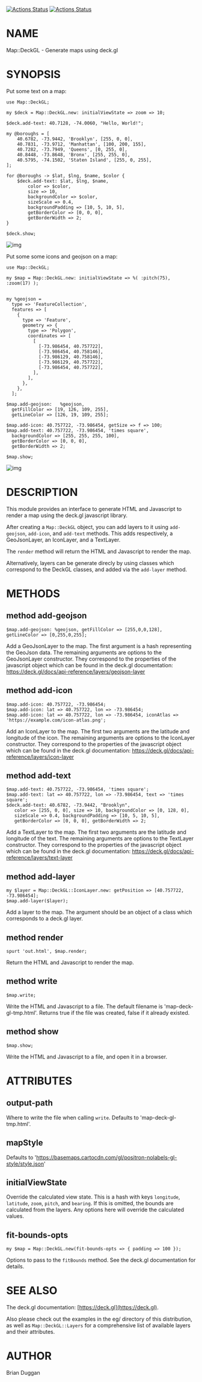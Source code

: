 [![Actions Status](https://github.com/bduggan/raku-map-deckgl/actions/workflows/linux.yml/badge.svg)](https://github.com/bduggan/raku-map-deckgl/actions/workflows/linux.yml)
[![Actions Status](https://github.com/bduggan/raku-map-deckgl/actions/workflows/macos.yml/badge.svg)](https://github.com/bduggan/raku-map-deckgl/actions/workflows/macos.yml)

NAME
====

Map::DeckGL - Generate maps using deck.gl

SYNOPSIS
========

Put some text on a map:

    use Map::DeckGL;

    my $deck = Map::DeckGL.new: initialViewState => zoom => 10;

    $deck.add-text: 40.7128, -74.0060, "Hello, World!";

    my @boroughs = [
        40.6782, -73.9442, 'Brooklyn', [255, 0, 0],
        40.7831, -73.9712, 'Manhattan', [100, 200, 155],
        40.7282, -73.7949, 'Queens', [0, 255, 0],
        40.8448, -73.8648, 'Bronx', [255, 255, 0],
        40.5795, -74.1502, 'Staten Island', [255, 0, 255],
    ];

    for @boroughs -> $lat, $lng, $name, $color {
        $deck.add-text: $lat, $lng, $name,
            color => $color,
            size => 10,
            backgroundColor => $color,
            sizeScale => 0.4,
            backgroundPadding => [10, 5, 10, 5],
            getBorderColor => [0, 0, 0],
            getBorderWidth => 2;
    }

    $deck.show;

![img](https://github.com/user-attachments/assets/76a771cd-2337-4858-bfc0-0dca80a0d783)

Put some some icons and geojson on a map:

    use Map::DeckGL;

    my $map = Map::DeckGL.new: initialViewState => %( :pitch(75), :zoom(17) );


    my %geojson =
      type => 'FeatureCollection',
      features => [
        {
          type => 'Feature',
          geometry => {
            type => 'Polygon',
            coordinates => [
              [
                [-73.986454, 40.757722],
                [-73.986454, 40.758146],
                [-73.986129, 40.758146],
                [-73.986129, 40.757722],
                [-73.986454, 40.757722],
              ],
            ],
          },
        },
      ];

    $map.add-geojson:	%geojson,
      getFillColor => [19, 126, 109, 255],
      getLineColor => [126, 19, 109, 255];

    $map.add-icon: 40.757722, -73.986454, getSize => f => 100;
    $map.add-text: 40.757722, -73.986454, 'times square',
      backgroundColor => [255, 255, 255, 100],
      getBorderColor => [0, 0, 0],
      getBorderWidth => 2;

    $map.show;

![img](https://github.com/user-attachments/assets/cf7e5dfd-288e-4865-9ee6-d3dcdea62a9c)

DESCRIPTION
===========

This module provides an interface to generate HTML and Javascript to render a map using the deck.gl javascript library.

After creating a `Map::DeckGL` object, you can add layers to it using `add-geojson`, `add-icon`, and `add-text` methods. This adds respectively, a GeoJsonLayer, an IconLayer, and a TextLayer.

The `render` method will return the HTML and Javascript to render the map.

Alternatively, layers can be generate direcly by using classes which correspond to the DeckGL classes, and added via the `add-layer` method.

METHODS
=======

method add-geojson
------------------

    $map.add-geojson: %geojson, getFillColor => [255,0,0,128], getLineColor => [0,255,0,255];

Add a GeoJsonLayer to the map. The first argument is a hash representing the GeoJson data. The remaining arguments are options to the GeoJsonLayer constructor. They correspond to the properties of the javascript object which can be found in the deck.gl documentation: https://deck.gl/docs/api-reference/layers/geojson-layer

method add-icon
---------------

    $map.add-icon: 40.757722, -73.986454;
    $map.add-icon: lat => 40.757722, lon => -73.986454;
    $map.add-icon: lat => 40.757722, lon => -73.986454, iconAtlas => 'https://example.com/icon-atlas.png';

Add an IconLayer to the map. The first two arguments are the latitude and longitude of the icon. The remaining arguments are options to the IconLayer constructor. They correspond to the properties of the javascript object which can be found in the deck.gl documentation: https://deck.gl/docs/api-reference/layers/icon-layer

method add-text
---------------

    $map.add-text: 40.757722, -73.986454, 'times square';
    $map.add-text: lat => 40.757722, lon => -73.986454, text => 'times square';
    $deck.add-text: 40.6782, -73.9442, "Brooklyn",
       color => [255, 0, 0], size => 10, backgroundColor => [0, 128, 0],
       sizeScale => 0.4, backgroundPadding => [10, 5, 10, 5],
       getBorderColor => [0, 0, 0], getBorderWidth => 2;

Add a TextLayer to the map. The first two arguments are the latitude and longitude of the text. The remaining arguments are options to the TextLayer constructor. They correspond to the properties of the javascript object which can be found in the deck.gl documentation: https://deck.gl/docs/api-reference/layers/text-layer

method add-layer
----------------

    my $layer = Map::DeckGL::IconLayer.new: getPosition => [40.757722, -73.986454];
    $map.add-layer($layer);

Add a layer to the map. The argument should be an object of a class which corresponds to a deck.gl layer.

method render
-------------

    spurt 'out.html', $map.render;

Return the HTML and Javascript to render the map.

method write
------------

    $map.write;

Write the HTML and Javascript to a file. The default filename is 'map-deck-gl-tmp.html'. Returns true if the file was created, false if it already existed.

method show
-----------

    $map.show;

Write the HTML and Javascript to a file, and open it in a browser.

ATTRIBUTES
==========

output-path
-----------

Where to write the file when calling `write`. Defaults to 'map-deck-gl-tmp.html'.

mapStyle
--------

Defaults to 'https://basemaps.cartocdn.com/gl/positron-nolabels-gl-style/style.json'

initialViewState
----------------

Override the calculated view state. This is a hash with keys `longitude`, `latitude`, `zoom`, `pitch`, and `bearing`. If this is omitted, the bounds are calculated from the layers. Any options here will override the calculated values.

fit-bounds-opts
---------------

    my $map = Map::DeckGL.new(fit-bounds-opts => { padding => 100 });

Options to pass to the `fitBounds` method. See the deck.gl documentation for details.

SEE ALSO
========

The deck.gl documentation: [https://deck.gl](https://deck.gl).

Also please check out the examples in the eg/ directory of this distribution, as well as `Map::DeckGL::Layers` for a comprehensive list of available layers and their attributes.

AUTHOR
======

Brian Duggan

